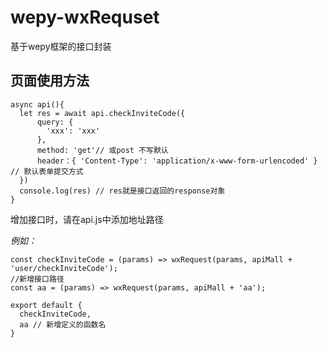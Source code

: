 # wepy-wxRequset
基于wepy框架的接口封装

## 页面使用方法
```
async api(){
  let res = await api.checkInviteCode({
      query: {
        'xxx': 'xxx'
      },
      method: 'get'// 或post 不写默认
      header：{ 'Content-Type': 'application/x-www-form-urlencoded' } // 默认表单提交方式
  })
  console.log(res) // res就是接口返回的response对象
}
```

增加接口时，请在api.js中添加地址路径 

*例如：*
```
const checkInviteCode = (params) => wxRequest(params, apiMall + 'user/checkInviteCode');
//新增接口路径
const aa = (params) => wxRequest(params, apiMall + 'aa');

export default {
  checkInviteCode,
  aa // 新增定义的函数名
}
```
